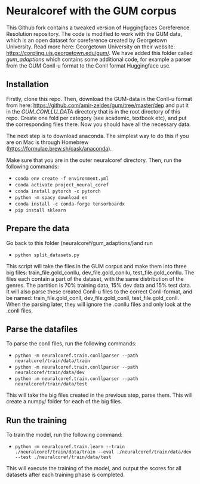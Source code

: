 # Neuralcoref with the GUM corpus

This Github fork contains a tweaked version of Huggingfaces Coreference Resolution repository. The code is modified to work with the GUM data, which is an open dataset for coreference created by Georgetown University. Read more here: Georgetown University on their website: https://corpling.uis.georgetown.edu/gum/. We have added this folder called *gum_adaptions* which contains some additional code, for example a parser from the GUM Conll-u format to the Conll format Huggingface use.

## Installation
Firstly, clone this repo. Then, download the GUM-data in the Conll-u format from here: https://github.com/amir-zeldes/gum/tree/master/dep and put it in the _GUM_CONLLU_DATA_ directory that is in the root directory of this repo. Create one fold per category (see academic, textbook etc), and put the corresponding files there. Now you should have all the necessary data. 

The next step is to download anaconda. The simplest way to do this if you are on Mac is through Homebrew (https://formulae.brew.sh/cask/anaconda).

Make sure that you are in the outer neuralcoref directory. Then, run the following commands:

- ```conda env create -f environment.yml```
- ```conda activate project_neural_coref```
- ```conda install pytorch -c pytorch```
- ```python -m spacy download en```
- ```conda install -c conda-forge tensorboardx```
- ```pip install sklearn```
    
## Prepare the data
Go back to this folder (neuralcoref/gum_adaptions/)and run

- ```python split_datasets.py```

This script will take the files in the GUM corpus and make them into three big files: train_file.gold_conllu, dev_file.gold_conllu, test_file.gold_conllu. 
The files each contain a part of the dataset, with the same distribution of the genres. The partition is 70% training data, 15% dev data and 15% test data. It will also parse these created Conll-u files to the correct Conll-format, and be named:  train_file.gold_conll, dev_file.gold_conll, test_file.gold_conll. When the parsing later, they will ignore the .conllu files and only look at the .conll files.

## Parse the datafiles
To parse the conll files, run the following commands:
 - ```python -m neuralcoref.train.conllparser --path neuralcoref/train/data/train```
 - ```python -m neuralcoref.train.conllparser --path neuralcoref/train/data/dev```
 - ```python -m neuralcoref.train.conllparser --path neuralcoref/train/data/test```
 
 This will take the big files created in the previous step, parse them. This will create a numpy/ folder for each of the big files. 
 
## Run the training
 
To train the model, run the following command:

- ```python -m neuralcoref.train.learn --train ./neuralcoref/train/data/train --eval ./neuralcoref/train/data/dev --test ./neuralcoref/train/data/test```

This will execute the training of the model, and output the scores for all datasets after each training phase is completed.

